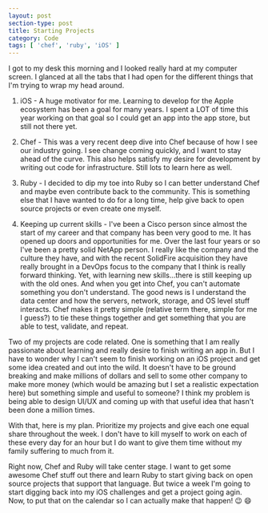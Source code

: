 ```yaml
---
layout: post
section-type: post
title: Starting Projects
category: Code
tags: [ 'chef', 'ruby', 'iOS' ]
---
```


I got to my desk this morning and I looked really hard at my computer screen. I glanced at all the tabs that I had open for the different things that I'm trying to wrap my head around.

1. iOS - A huge motivator for me. Learning to develop for the Apple ecosystem has been a goal for many years. I spent a LOT of time this year working on that goal so I could get an app into the app store, but still not there yet.

2. Chef - This was a very recent deep dive into Chef because of how I see our industry going. I see change coming quickly, and I want to stay ahead of the curve. This also helps satisfy my desire for development by writing out code for infrastructure. Still lots to learn here as well.

3. Ruby - I decided to dip my toe into Ruby so I can better understand Chef and maybe even contribute back to the community. This is something else that I have wanted to do for a long time, help give back to open source projects or even create one myself.

4. Keeping up current skills - I've been a Cisco person since almost the start of my career and that company has been very good to me. It has opened up doors and opportunities for me. Over the last four years or so I've been a pretty solid NetApp person. I really like the company and the culture they have, and with the recent SolidFire acquisition they have really brought in a DevOps focus to the company that I think is really forward thinking. Yet, with learning new skills...there is still keeping up with the old ones. And when you get into Chef, you can't automate something you don't understand. The good news is I understand the data center and how the servers, network, storage, and OS level stuff interacts. Chef makes it pretty simple (relative term there, simple for me I guess?) to tie these things together and get something that you are able to test, validate, and repeat.

Two of my projects are code related. One is something that I am really passionate about learning and really desire to finish writing an app in. But I have to wonder why I can't seem to finish working on an iOS project and get some idea created and out into the wild. It doesn't have to be ground breaking and make millions of dollars and sell to some other company to make more money (which would be amazing but I set a realistic expectation here) but something simple and useful to someone? I think my problem is being able to design UI/UX and coming up with that useful idea that hasn't been done a million times.

With that, here is my plan. Prioritize my projects and give each one equal share throughout the week. I don't have to kill myself to work on each of these every day for an hour but I do want to give them time without my family suffering to much from it.

Right now, Chef and Ruby will take center stage. I want to get some awesome Chef stuff out there and learn Ruby to start giving back on open source projects that support that language. But twice a week I'm going to start digging back into my iOS challenges and get a project going agin. Now, to put that on the calendar so I can actually make that happen! :wink: :smile:
